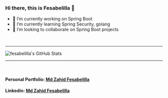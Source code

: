 ### Hi there, this is Fesabelilla 👋

<!--
**fesabelilla/fesabelilla** is a ✨ _special_ ✨ repository because its `README.md` (this file) appears on your GitHub profile.

Here are some ideas to get you started:
- 🤔 I’m looking for help with ...
- 💬 Ask me about ...
- 📫 How to reach me: ...
- 😄 Pronouns: ...
- ⚡ Fun fact: ...
-->

- 🔭 I’m currently working on Spring Boot
- 🌱 I’m currently learning Spring Security, golang
- 👯 I’m looking to collaborate on Spring Boot projects


<br />

---

<img aligh="left" alt="fesabelilla's GitHub Stats" src="https://github-readme-stats.vercel.app/api?username=fesabelilla&show_icons=true&theme=radical" />

<br />

---

<br />

#### Personal Portfolio: [Md Zahid Fesabelilla](https://mdzahidfesabelilla.wordpress.com/)
#### Linkedin: [Md Zahid Fesabelilla](https://www.linkedin.com/in/md-zahid-fesabelilla-575504141/)
